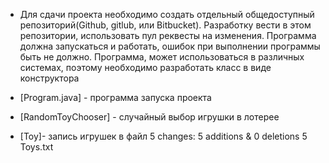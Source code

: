 * Для сдачи проекта необходимо создать отдельный общедоступный репозиторий(Github, gitlub, или Bitbucket). Разработку вести в этом репозитории, использовать пул реквесты на изменения. Программа должна запускаться и работать, ошибок при выполнении программы быть не должно. Программа, может использоваться в различных системах, поэтому необходимо разработать класс в виде конструктора


* [Program.java]  - программа запуска проекта
* [RandomToyChooser] - случайный выбор игрушки в лотерее
* [Toy]- запись игрушек в файл
  5 changes: 5 additions & 0 deletions 5
  Toys.txt
